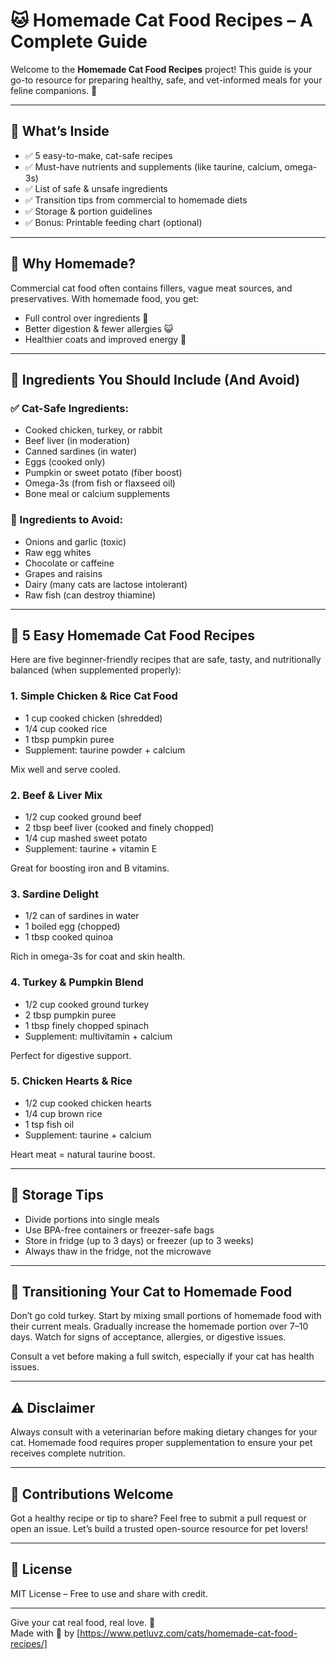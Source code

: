 # 🐱 Homemade Cat Food Recipes – A Complete Guide

Welcome to the **Homemade Cat Food Recipes** project! This guide is your go-to resource for preparing healthy, safe, and vet-informed meals for your feline companions. 🐾

---

## 📌 What’s Inside

- ✅ 5 easy-to-make, cat-safe recipes  
- ✅ Must-have nutrients and supplements (like taurine, calcium, omega-3s)  
- ✅ List of safe & unsafe ingredients  
- ✅ Transition tips from commercial to homemade diets  
- ✅ Storage & portion guidelines  
- ✅ Bonus: Printable feeding chart (optional)

---

## 🚀 Why Homemade?

Commercial cat food often contains fillers, vague meat sources, and preservatives. With homemade food, you get:

- Full control over ingredients 🥩  
- Better digestion & fewer allergies 😺  
- Healthier coats and improved energy 🐾  

---

## 🥩 Ingredients You Should Include (And Avoid)

### ✅ Cat-Safe Ingredients:
- Cooked chicken, turkey, or rabbit  
- Beef liver (in moderation)  
- Canned sardines (in water)  
- Eggs (cooked only)  
- Pumpkin or sweet potato (fiber boost)  
- Omega-3s (from fish or flaxseed oil)  
- Bone meal or calcium supplements  

### 🚫 Ingredients to Avoid:
- Onions and garlic (toxic)  
- Raw egg whites  
- Chocolate or caffeine  
- Grapes and raisins  
- Dairy (many cats are lactose intolerant)  
- Raw fish (can destroy thiamine)  

---

## 🥘 5 Easy Homemade Cat Food Recipes

Here are five beginner-friendly recipes that are safe, tasty, and nutritionally balanced (when supplemented properly):

### 1. Simple Chicken & Rice Cat Food  
- 1 cup cooked chicken (shredded)  
- 1/4 cup cooked rice  
- 1 tbsp pumpkin puree  
- Supplement: taurine powder + calcium  

Mix well and serve cooled.

### 2. Beef & Liver Mix  
- 1/2 cup cooked ground beef  
- 2 tbsp beef liver (cooked and finely chopped)  
- 1/4 cup mashed sweet potato  
- Supplement: taurine + vitamin E  

Great for boosting iron and B vitamins.

### 3. Sardine Delight  
- 1/2 can of sardines in water  
- 1 boiled egg (chopped)  
- 1 tbsp cooked quinoa  

Rich in omega-3s for coat and skin health.

### 4. Turkey & Pumpkin Blend  
- 1/2 cup cooked ground turkey  
- 2 tbsp pumpkin puree  
- 1 tbsp finely chopped spinach  
- Supplement: multivitamin + calcium  

Perfect for digestive support.

### 5. Chicken Hearts & Rice  
- 1/2 cup cooked chicken hearts  
- 1/4 cup brown rice  
- 1 tsp fish oil  
- Supplement: taurine + calcium  

Heart meat = natural taurine boost.

---

## 🧊 Storage Tips

- Divide portions into single meals  
- Use BPA-free containers or freezer-safe bags  
- Store in fridge (up to 3 days) or freezer (up to 3 weeks)  
- Always thaw in the fridge, not the microwave  

---

## 🔄 Transitioning Your Cat to Homemade Food

Don’t go cold turkey. Start by mixing small portions of homemade food with their current meals. Gradually increase the homemade portion over 7–10 days. Watch for signs of acceptance, allergies, or digestive issues.

Consult a vet before making a full switch, especially if your cat has health issues.

---

## ⚠️ Disclaimer

Always consult with a veterinarian before making dietary changes for your cat. Homemade food requires proper supplementation to ensure your pet receives complete nutrition.

---

## 💬 Contributions Welcome

Got a healthy recipe or tip to share? Feel free to submit a pull request or open an issue. Let’s build a trusted open-source resource for pet lovers!

---

## 📜 License

MIT License – Free to use and share with credit.

---

Give your cat real food, real love. 🐾  
Made with 💚 by [https://www.petluvz.com/cats/homemade-cat-food-recipes/]
